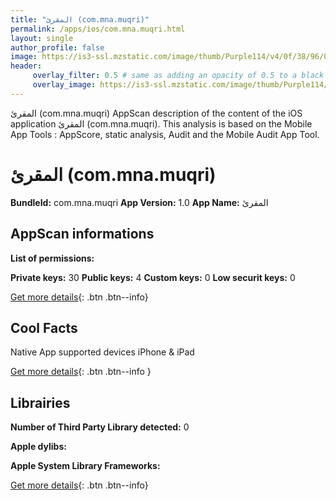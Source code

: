 ```yaml
---
title: "المقرئ (com.mna.muqri)"
permalink: /apps/ios/com.mna.muqri.html
layout: single
author_profile: false
image: https://is3-ssl.mzstatic.com/image/thumb/Purple114/v4/0f/38/96/0f38963a-9060-a0e0-8c58-8f273084c4ac/AppIcon-0-1x_U007emarketing-0-0-GLES2_U002c0-512MB-sRGB-0-0-0-85-220-0-0-0-7.png/512x512bb.jpg
header: 
     overlay_filter: 0.5 # same as adding an opacity of 0.5 to a black background
     overlay_image: https://is3-ssl.mzstatic.com/image/thumb/Purple114/v4/0f/38/96/0f38963a-9060-a0e0-8c58-8f273084c4ac/AppIcon-0-1x_U007emarketing-0-0-GLES2_U002c0-512MB-sRGB-0-0-0-85-220-0-0-0-7.png/512x512bb.jpg
---
```

المقرئ (com.mna.muqri) AppScan description of the content of the iOS application المقرئ (com.mna.muqri). This analysis is based on the Mobile App Tools : AppScore, static analysis, Audit and the Mobile Audit App Tool.

# المقرئ (com.mna.muqri)

**BundleId:** com.mna.muqri
**App Version:** 1.0
**App Name:** المقرئ


## AppScan informations 

**List of permissions:** 
  
  
**Private keys:** 30
**Public keys:** 4
**Custom keys:** 0
**Low securit keys:** 0
  
[Get more details](/pricing.html){: .btn .btn--info}

## Cool Facts

Native App
supported devices iPhone & iPad
  
[Get more details](/pricing.html){: .btn .btn--info }

## Librairies 
**Number of Third Party Library detected:** 0


**Apple dylibs:**


**Apple System Library Frameworks:**


  
[Get more details](/pricing.html){: .btn .btn--info}

